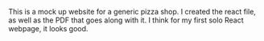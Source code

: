 This is a mock up website for a generic pizza shop. I created the react file, as well as the PDF that goes along with it. I think for my first solo React webpage, it looks good.
